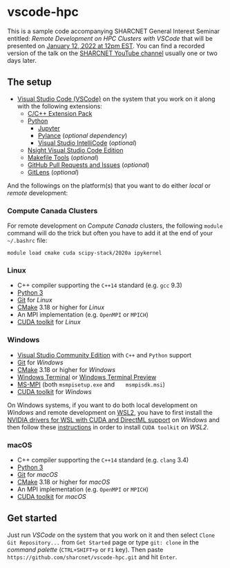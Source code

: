 # vscode-hpc
This is a sample code accompanying SHARCNET General Interest Seminar entitled: *Remote Development on HPC Clusters with VSCode* that will be presented on [January 12, 2022 at 12pm EST](https://sharcnet-ca.zoom.us/meeting/register/tZMkcumprTgrEt3bnKf55GgrgsGqFEvPrqMx). You can find a recorded version of the talk on the [SHARCNET YouTube channel](https://youtube.sharcnet.ca) usually one or two days later.

## The setup

* [Visual Studio Code (VSCode)](https://code.visualstudio.com/) on the system that you work on it along with the following extensions:
    - [C/C++ Extension Pack](https://marketplace.visualstudio.com/items?itemName=ms-vscode.cpptools-extension-pack)
    - [Python](https://marketplace.visualstudio.com/items?itemName=ms-python.python)
        * [Jupyter](https://marketplace.visualstudio.com/items?itemName=ms-toolsai.jupyter)
        * [Pylance](https://marketplace.visualstudio.com/items?itemName=ms-python.vscode-pylance) (*optional dependency*)
        * [Visual Studio IntelliCode](https://marketplace.visualstudio.com/items?itemName=VisualStudioExptTeam.vscodeintellicode) (*optional*)
    - [Nsight Visual Studio Code Edition](https://marketplace.visualstudio.com/items?itemName=NVIDIA.nsight-vscode-edition)
    - [Makefile Tools](https://marketplace.visualstudio.com/items?itemName=ms-vscode.makefile-tools) (*optional*)
    - [GitHub Pull Requests and Issues](https://marketplace.visualstudio.com/items?itemName=GitHub.vscode-pull-request-github) (*optional*)
    - [GitLens](https://marketplace.visualstudio.com/items?itemName=eamodio.gitlens) (*optional*)

And the followings on the platform(s) that you want to do either *local* or *remote* development:
### Compute Canada Clusters
For remote development on *Compute Canada* clusters, the following ```module``` command will do the trick but often you have to add it at the end of your ```~/.bashrc``` file:

```
module load cmake cuda scipy-stack/2020a ipykernel
```
### Linux
* C++ compiler supporting the ```C++14``` standard (e.g. ```gcc``` 9.3)
* [Python 3](https://www.python.org/downloads/)
* [Git](https://git-scm.com/download/linux) for *Linux*
* [CMake](https://cmake.org/) 3.18 or higher for *Linux*
* An MPI implementation (e.g. ```OpenMPI``` or ```MPICH```)
* [CUDA toolkit](https://developer.nvidia.com/cuda-downloads?target_os=Linux) for *Linux*

### Windows
* [Visual Studio Community Edition](https://visualstudio.microsoft.com/vs/community/) with ```C++``` and ```Python``` support
* [Git](https://git-scm.com/download/win) for *Windows*
* [CMake](https://cmake.org/download/) 3.18 or higher for *Windows*
* [Windows Terminal](https://aka.ms/terminal) or [Windows Terminal Preview](https://aka.ms/terminal-preview)
* [MS-MPI](https://www.microsoft.com/en-us/download/details.aspx?id=100593) (both ```msmpisetup.exe``` and ```	
msmpisdk.msi```)
* [CUDA toolkit](https://developer.nvidia.com/cuda-downloads?target_os=Windows&target_arch=x86_64) for *Windows*

On Windows systems, if you want to do both local development on *Windows* and remote development on [WSL2](https://docs.microsoft.com/en-us/windows/wsl/), you have to first install the [NVIDIA drivers for WSL with CUDA and DirectML support](https://developer.nvidia.com/cuda/wsl/download) on *Windows* and then follow these [instructions](https://docs.nvidia.com/cuda/wsl-user-guide/index.html#setting-up-linux-dev-env) in order to install ```CUDA toolkit``` on *WSL2*.

### macOS
* C++ compiler supporting the ```C++14``` standard (e.g. ```clang``` 3.4)
* [Python 3](https://www.python.org/downloads/)
* [Git](https://git-scm.com/download/mac) for *macOS*
* [CMake](https://cmake.org/download/) 3.18 or higher for *macOS*
* An MPI implementation (e.g. ```OpenMPI``` or ```MPICH```)
* [CUDA toolkit](https://developer.nvidia.com/nvidia-cuda-toolkit-developer-tools-mac-hosts) for *macOS*

## Get started
Just run *VSCode* on the system that you work on it and then select ```Clone Git Repository...``` from ```Get Started``` page or type ```git: clone``` in the *command palette* (```CTRL+SHIFT+p``` or ```F1``` key). Then paste ```https://github.com/sharcnet/vscode-hpc.git``` and hit ```Enter```.
